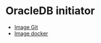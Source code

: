 # OracleDB initiator

- [Image Git](https://github.com/oracle/docker-images/tree/main/OracleDatabase)
- [Image docker]()